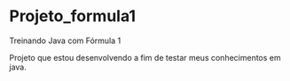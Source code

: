 # Projeto_formula1
Treinando Java com Fórmula 1

Projeto que estou desenvolvendo a fim de testar meus conhecimentos em java.
